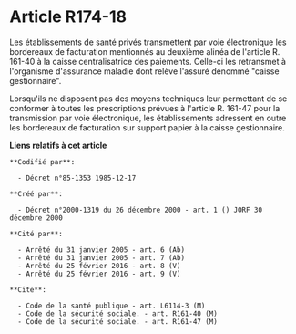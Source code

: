 # Article R174-18

Les établissements de santé privés transmettent par voie électronique les bordereaux de facturation mentionnés au deuxième
alinéa de l'article R. 161-40 à la caisse centralisatrice des paiements. Celle-ci les retransmet à l'organisme d'assurance
maladie dont relève l'assuré dénommé "caisse gestionnaire".

Lorsqu'ils ne disposent pas des moyens techniques leur permettant de se conformer à toutes les prescriptions prévues à
l'article R. 161-47 pour la transmission par voie électronique, les établissements adressent en outre les bordereaux de
facturation sur support papier à la caisse gestionnaire.

**Liens relatifs à cet article**

	**Codifié par**:

	  - Décret n°85-1353 1985-12-17

	**Créé par**:

	  - Décret n°2000-1319 du 26 décembre 2000 - art. 1 () JORF 30 décembre 2000

	**Cité par**:

	  - Arrêté du 31 janvier 2005 - art. 6 (Ab)
	  - Arrêté du 31 janvier 2005 - art. 7 (Ab)
	  - Arrêté du 25 février 2016 - art. 8 (V)
	  - Arrêté du 25 février 2016 - art. 9 (V)

	**Cite**:

	  - Code de la santé publique - art. L6114-3 (M)
	  - Code de la sécurité sociale. - art. R161-40 (M)
	  - Code de la sécurité sociale. - art. R161-47 (M)
